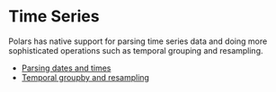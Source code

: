# Time Series

Polars has native support for parsing time series data and doing more sophisticated operations such as temporal grouping and resampling.

- [Parsing dates and times](timeseries/parsing_dates_times.md)
- [Temporal groupby and resampling](timeseries/resampling.md)
